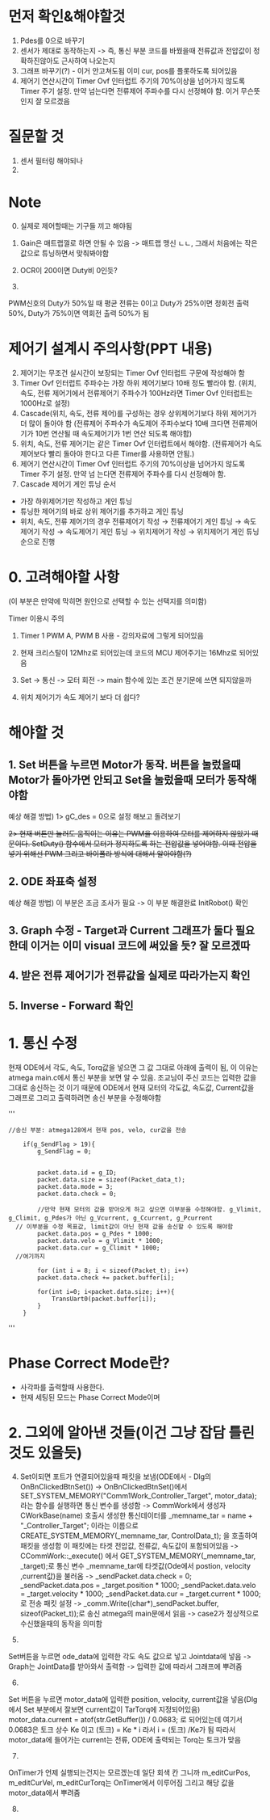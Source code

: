 # 먼저 확인&해야할것
1. Pdes를 0으로 바꾸기
2. 센서가 제대로 동작하는지 -> 즉, 통신 부분 코드를 바꿨을때 전류값과 전압값이 정확하진않아도 근사하여 나오는지
3. 그래프 바꾸기(?) - 이거 안고쳐도됨 이미 cur, pos를 플롯하도록 되어있음
4. 제어기 연산시간이 Timer Ovf 인터럽트 주기의 70%이상을 넘어가지 않도록 Timer 주기 설정. 만약 넘는다면 전류제어 주파수를 다시 선정해야 함.
이거 무슨뜻인지 잘 모르겠음

# 질문할 것
1. 센서 필터링 해야되나
2. 



# Note
0. 실제로 제어할때는 기구들 끼고 해야됨
1. Gain은 매트랩껄로 하면 안될 수 있음 -> 매트랩 맹신 ㄴㄴ, 그래서 처음에는 작은 값으로 튜닝하면서 맞춰봐야함
2. OCR이 200이면 Duty비 0인듯?

3.
PWM신호의 Duty가 50%일 때 평균 전류는
0이고 Duty가 25%이면 정회전 출력 50%, 
Duty가 75%이면 역회전 출력 50%가 됨


# 제어기 설계시 주의사항(PPT 내용)
2. 제어기는 무조건 실시간이 보장되는 Timer Ovf 인터럽트 구문에 작성해야 함
3. Timer Ovf 인터럽트 주파수는 가장 하위 제어기보다 10배 정도 빨라야 함.
(위치, 속도, 전류 제어기에서 전류제어기 주파수가 100Hz라면 Timer Ovf 인터럽트는 1000Hz로 설정)
4. Cascade(위치, 속도, 전류 제어)를 구성하는 경우 상위제어기보다 하위 제어기가 더 많이 돌아야 함
(전류제어 주파수가 속도제어 주파수보다 10배 크다면 전류제어기가 10번 연산될 때 속도제어기가 1번
연산 되도록 해야함)
5. 위치, 속도, 전류 제어기는 같은 Timer Ovf 인터럽트에서 해야함.
(전류제어가 속도제어보다 빨리 돌아야 한다고 다른 Timer를 사용하면 안됨.)
6. 제어기 연산시간이 Timer Ovf 인터럽트 주기의 70%이상을 넘어가지 않도록 Timer 주기 설정. 만약 넘
는다면 전류제어 주파수를 다시 선정해야 함.
7. Cascade 제어기 게인 튜닝 순서
- 가장 하위제어기만 작성하고 게인 튜닝
- 튜닝한 제어기의 바로 상위 제어기를 추가하고 게인 튜닝
- 위치, 속도, 전류 제어기의 경우 전류제어기 작성 → 전류제어기 게인 튜닝 → 속도제어기 작성 →
속도제어기 게인 튜닝 → 위치제어기 작성 → 위치제어기 게인 튜닝 순으로 진행



# 0. 고려해야할 사항
(이 부분은 만약에 막히면 원인으로 선택할 수 있는 선택지를 의미함)

Timer 이용시 주의
1. Timer 1 PWM A, PWM B 사용 - 강의자료에 그렇게 되어있음

1. 현재 크리스탈이 12Mhz로 되어있는데 코드의 MCU 제어주기는 16Mhz로 되어있음
2. Set -> 통신 -> 모터 회전 -> main 함수에 있는 조건 분기문에 쓰면 되지않을까
3. 위치 제어기가 속도 제어기 보다 더 쉽다?

# 해야할 것
## 1. Set 버튼을 누르면 Motor가 동작. 버튼을 눌렀을때 Motor가 돌아가면 안되고 Set을 눌렀을때 모터가 동작해야함
예상 해결 방법) 
1> gC_des = 0으로 설정 해보고 돌려보기

~~2> 현재 버튼만 눌러도 움직이는 이유는 PWM을 이용하여 모터를 제어하지 않았기 때문이다.
SetDuty() 함수에서 모터가 정지하도록 하는 전압값을 넣어야함. 이때 전압을 넣기 위해선 PWM 그리고 바이폴라 방식에 대해서 알아야함(?)~~

## 2. ODE 좌표축 설정
예상 해결 방법) 이 부분은 조금 조사가 필요
-> 이 부분 해결완료 InitRobot() 확인

## 3. Graph 수정 - Target과 Current 그래프가 둘다 필요한데 이거는 이미 visual 코드에 써있을 듯? 잘 모르겠따

## 4. 받은 전류 제어기가 전류값을 실제로 따라가는지 확인

## 5. Inverse - Forward 확인



# 1. 통신 수정
현재 ODE에서 각도, 속도, Torq값을 넣으면 그 값 그대로 아래에 출력이 됨, 이 이유는 atmega main.c에서 통신 부분을 보면 알 수 있음. 조교님이 주신 코드는 입력한 값을 그대로 송신하는 것
이기 때문에 ODE에서 현재 모터의 각도값, 속도값, Current값을 그래프로 그리고 출력하려면 송신 부분을 수정해야함

''' 

    //송신 부분: atmega128에서 현재 pos, velo, cur값을 전송

		if(g_SendFlag > 19){
			g_SendFlag = 0;			

				
			packet.data.id = g_ID;
			packet.data.size = sizeof(Packet_data_t);
			packet.data.mode = 3;
			packet.data.check = 0;
			
			//만약 현재 모터의 값을 받아오게 하고 싶으면 이부분을 수정해야함. g_Vlimit, g_Climit, g_Pdes가 아닌 g_Vcurrent, g_Ccurrent, g_Pcurrent
      // 이부분을 수정 목표값, limit값이 아닌 현재 값을 송신할 수 있도록 해야함
			packet.data.pos = g_Pdes * 1000; 
			packet.data.velo = g_Vlimit * 1000;
			packet.data.cur = g_Climit * 1000; 
      //여기까지
			
			for (int i = 8; i < sizeof(Packet_t); i++)
			packet.data.check += packet.buffer[i];
			
			for(int i=0; i<packet.data.size; i++){
				TransUart0(packet.buffer[i]);
			}
		}


'''

# Phase Correct Mode란?
- 사각파를 출력할때 사용한다.
- 현재 세팅된 모드는 Phase Correct Mode이며 


# 2. 그외에 알아낸 것들(이건 그냥 잡담 틀린 것도 있을듯)
4. Set이되면 포트가 연결되어있을때 패킷을 보냄(ODE에서 - Dlg의 OnBnClickedBtnSet()) ->
OnBnClickedBtnSet()에서 SET_SYSTEM_MEMORY("Comm1Work_Controller_Target", motor_data); 라는 함수를 실행하면 통신 변수를 생성함
-> CommWork에서 생성자 CWorkBase(name) 호출시 생성한 통신데이터를 _memname_tar = name + "_Controller_Target"; 이라는 이름으로 CREATE_SYSTEM_MEMORY(_memname_tar, ControlData_t);
을 호출하여 패킷을 생성함 이 패킷에는 타겟 전압값, 전류값, 속도값이 포함되어있음
->  CCommWork::_execute() 에서 GET_SYSTEM_MEMORY(_memname_tar, _target);로 통신 변수 _memname_tar에 타겟값(Ode에서 postion, velocity ,current값)을 불러옴
-> _sendPacket.data.check = 0;
		_sendPacket.data.pos = _target.position * 1000;
		_sendPacket.data.velo = _target.velocity * 1000;
		_sendPacket.data.cur = _target.current * 1000; 로 전송 패킷 설정
->  _comm.Write((char*)_sendPacket.buffer, sizeof(Packet_t));로 송신
 atmega의 main문에서 읽음
->  case2가 정상적으로 수신했을때의 동작을 의미함

5. 
Set버튼을 누르면 ode_data에 입력한 각도 속도 값으로 넣고 Jointdata에 넣음 -> Graph는 JointData를 받아와서 출력함 -> 입력한 값에 따라서 그래프에 뿌려줌

6. 
Set 버튼을 누르면 motor_data에 입력한 position, velocity, current값을 넣음(Dlg에서 Set 부분에서 잘보면 current값이 TarTorq에 지정되어있음)
motor_data.current = atof(str.GetBuffer()) / 0.0683; 로 되어있는데 여기서 0.0683은 토크 상수 Ke 이고 (토크) = Ke * i 라서 i = (토크) /Ke가 됨
따라서 motor_data에 들어가는 current는 전류, ODE에 출력되는 Torq는 토크가 맞음

 
7.
OnTimer가 언제 실행되는건지는 모르겠는데 일단 회색 칸 그니까 m_editCurPos, m_editCurVel, m_editCurTorq는 OnTimer에서 이루어짐
그리고 해당 값을 motor_data에서 뿌려줌

8. 
